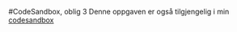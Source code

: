 #CodeSandbox, oblig 3
Denne oppgaven er også tilgjengelig i min [codesandbox](https://codesandbox.io/s/tma-oblig-3-r0c9w?file=/index.html:0-509)